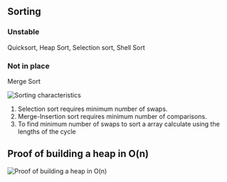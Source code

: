 ## Sorting
### Unstable 
Quicksort, Heap Sort, Selection sort, Shell Sort
### Not in place
Merge Sort

![Sorting characteristics](https://github.com/arhankundu99/Competetive-Coding/blob/master/miscellaneous/Sorting/sort-characteristics.png) <br/>

1) Selection sort requires minimum number of swaps.
2) Merge-Insertion sort requires minimum number of comparisons.
3) To find minimum number of swaps to sort a array calculate using the lengths of the cycle 

## Proof of building a heap in O(n)
![Proof of building a heap in O(n)](https://github.com/arhankundu99/Competetive-Coding/blob/master/miscellaneous/Sorting/Heap%20in%20O(n).jpeg) <br/>
